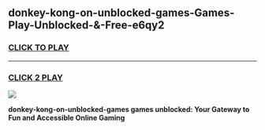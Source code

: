 
## donkey-kong-on-unblocked-games-Games-Play-Unblocked-&-Free-e6qy2
<h3>
<a href="https://premium76.site?title=donkey-kong-on-unblocked-games&ref=24A">CLICK TO PLAY</a></h3>
<hr>

<h3>
<a href="https://premium76.site?title=donkey-kong-on-unblocked-games&ref=24A">CLICK 2 PLAY</a>
  
</h3>

<a href="https://premium76.site?title=donkey-kong-on-unblocked-games&ref=24A"><img src="https://clearcache.store/games.png"></a>


**donkey-kong-on-unblocked-games games unblocked: Your Gateway to Fun and Accessible Online Gaming**
